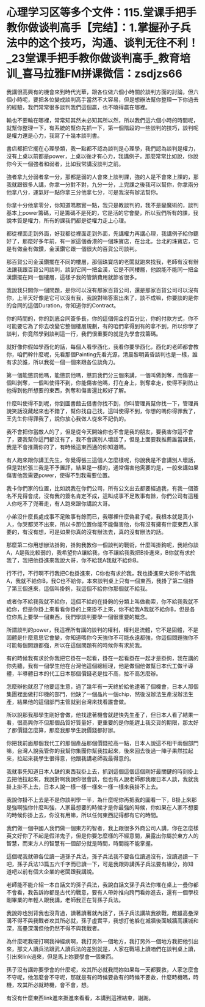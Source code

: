 # 心理学习区等多个文件：115.堂课手把手教你做谈判高手【完结】：1.掌握孙子兵法中的这个技巧，沟通、谈判无往不利！_23堂课手把手教你做谈判高手_教育培训_喜马拉雅FM拼课微信：zsdjzs66

我講很高興有的機會來到時代光華，跟各位做六個小時關於談判方面的討論，但六個小時呢，要把各位變成談判高手當然不大容易，但是想辦法幫你整理一下你過去的經驗，我們常常很多談判我們這個贏，也不曉得贏在哪裡。

輸也不要輸在哪裡，常常知其然未必知其所以然，所以我們這六個小時的時間呢，就幫你整理一下，有系統的幫你先抓一下，第一個階段的一些談判的技巧，談判呢是權力還是心力，我寫了十幾本談判書。

書店都把它擺在心理學類，我一點都不認為談判是心理學，我們認為談判是權力，沒有上桌以前都是power，上桌以後才有心力，我講例子，那麼常常比如說，你說你今天一個強者和弱者，比如我常講沒談判之前。

強者拿九分弱者拿一分，那都是弱的人會來上談判課，強的人是不會來上課的，那我就跟很多人講，你拿一分對不對，九分一分，上完課之後我可以幫你，你拿兩分他拿八分，運氣好一點你拿三分他拿七分，可是我沒有辦法幫你。

你拿十分他拿零分，你知道嗎務實一點，我只是教談判的，我不是變魔術的，談判基本上power籌碼，可是籌碼不是死的，它是活的它會變，所以我們所有的課，我說本質是權力，所有的課我們都是從權力走上心理。

都從裡面走到外面，好我都從裡面走到外面，先講權力再講心理，我講例子給你聽好了，那麼好多年前，有一家這個香港的一個珠寶店，在台北，台北的珠寶店，它是有做金有做鑽，金漢鑽它跟一個很大的百貨公司談判。

那百貨公司金漢鑽擺在不同的樓層，那個珠寶店的老闆就跑來找我，老師有沒有辦法讓我跟百貨公司談判，談到它同一把金漢，它是不同樓層，他說能不能同一把金漢鑽擺在同一個樓層，這樣子我的管銷費用就節省很多。

我說我只問你一個問題，是你可以沒有那家百貨公司，還是那家百貨公司可以沒有你，上半天好像是它可以沒有我，我說對嘛答案出來了，談不成嘛，你要談的是你的合同的這個Duration，你知道你的Contract。

你的時間的，你的到底合同簽多長，你的這個佣金的百分比，你的付款方式，你不可能要它為了你去改變它整個樓層規劃，有的咱們拿得到有的拿不到，所以你學了談判，你竟然學到談判這一行，我們很重要的就是先學會找籌碼。

就好像你假如學西化的話，每個人看學西化，我看你要學西化，西化的老師都會教你，咱們幹什麼呢，先看那個Painting先看光源，清晨黎明黃昏談判也是一樣，誰有求於誰，所以我從一個一個來跟各位談角力。

第一個能懲罰他嗎，能懲罰他嗎，懲罰我們分三個來講，一個叫做剝奪，而傷害一個叫剝奪，一個叫使得不到，你能傷害他嗎，打在身上，剝奪拿走，使得不到防止他得到他所想要的東西，剝奪和傷害還比較好了解。

什麼叫使得不到呢，你到圖書館去借書你找不到，你叫管理員幫你找一下，管理員說笑話沒藏起來也不錯了，幫你找自己找，這叫使得不到，你想的嗎你得罪我了，王先生你得罪我了，說你放心我做人從來不記仇的。

我不會把你當敵人的了，但是從今天開始你也不會是我的朋友，要我害你這不會了，要我幫你這門都沒有了，我不會講別人壞話了，但是上面要我推薦誰當課長，我是不會推薦你的了，有時候這東西通的你知道嗎。

有人跑來跟你講王先生，你覺得張三這個人怎麼樣呢，你說我是不會講別人壞話，但是對於張三我是不予置評，結果是一樣的，通常傷害他需要的是，一般來講如果傷害他我需要power，使得不到我需要位置。

我卡你們家的位置，比如說我在你們公司，所有公文出去都要經過我，有我一個簽名不見得會成，沒有我的簽名肯定不成，這叫成事不足敗事有餘，你們公司有這種人你吃不了兜著走，有人跑來跟你講說大哥。

小弟沒什麼長處成事不足敗事有餘而已，我哪裡什麼偽君子呢，我根本就是真小人，你哭都哭不出來，所以卡那位置你能不能傷害他，你有沒有擁有什麼東西人家要的，有沒有想，可是如果你真的沒有辦法去，真的沒有辦法的話。

那麼第二你用想辦法掛鉤，掛鉤我教你一個談判的戰術，什麼叫掛鉤呢，我給你談A，A是我比較弱的，我希望你A讓給我，你不讓給我我把B掛進來，B你就有求於我了，我把他掛進來我說大哥，你不給我A我就不給你B。

行不行，不行啊不行我把C也掛進來，C你也有求於我，我也掛進來大哥你不給我A，我就不給你B，我C也不給你，本來談判桌上只有一個東西，我掛了第二個掛了第三個進來，這個叫掛鉤，我這個不給你你那個就不給我。

或者你不給我我就不給你，這個不給的在掛鉤的分類上叫做勒索，你不給我我就不給你，但是你掛上來看看你掛的上來掛不上來，你不給我A我就不給你B，但是各位你馬上要學一個東西，我們學談判要學一個很重要的概念。

所謂談判的power，我這裡所有講的談判的權利，權利是流體，它不是固體，不是固體是什麼意思它會變，你知道嗎你今天強你不可能永遠都強，你這個問題強你不可能每個問題都強，所以在這個問題有的時候你有求於我。

有的時候我有求於你我把它掛在一起看，掛在一起看掛在一起才是掛鉤，我在講的你先聽，我有一個學生他在台灣他這個總經理，他是做個他做幫日本代工做半導體，半導體日本的代工日本那個價錢老是拉不高，拉不高怎麼辦。

怎麼辦他就忍了他要這生意，過了幾年有一天終於給他逮著了個機會，日本人那個集團裡面做打印機的部門，他缺了一個晶片一個chip，然後沒辦法生產沒辦法生產，結果他的這個部門主管就到台灣來找看誰會做。

所以說那我那學生剛好會做，他找逮著機會就趕快先生產了，但日本人看了結果一看，很高興你不但那個品質好質量好，更重要的是你能趕上我交貨的期限，那太好了那價錢怎麼算，那麼我那學生說價錢都好辦。

你把我前面那個我代工的那個產品那個價錢拉高一點，日本人說這不相干兩個部門嘛，台灣人說我管你的我幫你集團你幫我拉起來，後來回去後過一陣子果然拉起來，拉起來我學生很得意，他跟我講老師我最得意的。

我就事先知道日本人缺的東西我掛上去，抓到這個這個這個剛好最關鍵的時刻掛上去把他拉起來，我說對啊我說你很會談，但也有人說老師那我跟日本人談，我就我掛上掛不上去，日本人說一樣一樣一樣來一樣一樣來我掛不上去。

我說你掛不上去是不是你談判學一半，為什麼呢你再把我的圖看一下，B掛上來那是強啊強你什麼叫強，人家最想要的時候才是你最強的時候，你如果在人家不想要的時候你掛上去，你沒有用嘛，所以任何東西記得都有它的時間。

我們做一個中國人我們做一個東方的智者，我上跟很多外商公司人講，你在怎麼樣英文好你了不起是假洋鬼子，但是你要怎麼樣的不經意間，展露出你屬於東方人的智慧，而東方人的智慧有一個部分就是時間，時間能不能掌握。

這個呢我就帶各位讀一道孫子兵法，孫子兵法我不要各位讀過沒有，沒讀過讀一下吧，孫子兵法13篇五六千字而已讀一下，可是我跟妳講孫子兵法要有緣分，妳知道吧以前有個大企業的老闆跟我講說。

老師能不能介紹一本白話文的孫子兵法，我說白話文孫子兵法你堆在桌上一疊你都不會看，我告訴妳都是古代的戰意，要有人帶妳推向跨門看妳進去，還有一個學校剛畢業的年輕人跟我講，老師我正在背孫子兵法。

我說妳也別背我也沒背過，讀著讀著就內話了，孫子兵法講故我欲戰，敵雖高壘深溝不得不與我戰者攻其所必就，孫子虛實平，我想打他躲在城牆後面城牆高護城和深，高壘深溝但他仍然不得不與我戰者。

為什麼呢我硬打啊我神經病啊，我打另外一個地方，我打另外一個地方我把他引出來，那文人讀兵法跟武人讀兵法的差別就是，人家在戰場上讀咱們在談判桌上讀，引出來link過來，但是馬上妳要學會一個東西。

孫子沒有講妳要學會的什麼呢，攻其所必就我問妳如果每一天都要救，人家怎麼會不守呢，他怎麼會不守呢，那就是有的時候要救有的時候不要救，什麼時機嗎，時機，攻其所必就時機，會不會，想。

有沒有什麼東西link進來掛進來看看，本講到這裡結束，謝謝。
